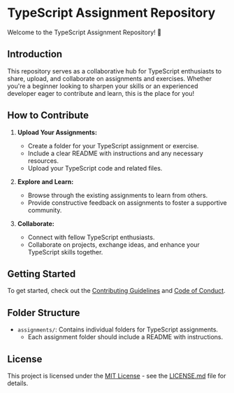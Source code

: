 

# TypeScript Assignment Repository

Welcome to the TypeScript Assignment Repository! 🚀

## Introduction

This repository serves as a collaborative hub for TypeScript enthusiasts to share, upload, and collaborate on assignments and exercises. Whether you're a beginner looking to sharpen your skills or an experienced developer eager to contribute and learn, this is the place for you!

## How to Contribute

1. **Upload Your Assignments:**
   - Create a folder for your TypeScript assignment or exercise.
   - Include a clear README with instructions and any necessary resources.
   - Upload your TypeScript code and related files.

2. **Explore and Learn:**
   - Browse through the existing assignments to learn from others.
   - Provide constructive feedback on assignments to foster a supportive community.

3. **Collaborate:**
   - Connect with fellow TypeScript enthusiasts.
   - Collaborate on projects, exchange ideas, and enhance your TypeScript skills together.

## Getting Started

To get started, check out the [Contributing Guidelines](CONTRIBUTING.md) and [Code of Conduct](CODE_OF_CONDUCT.md).

## Folder Structure

- `assignments/`: Contains individual folders for TypeScript assignments.
  - Each assignment folder should include a README with instructions.


## License

This project is licensed under the [MIT License](LICENSE.md) - see the [LICENSE.md](LICENSE.md) file for details.

